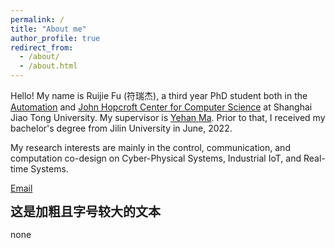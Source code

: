```yaml
---
permalink: /
title: "About me"
author_profile: true
redirect_from: 
  - /about/
  - /about.html
---
```


Hello! My name is Ruijie Fu (符瑞杰), a third year PhD student both in the [Automation](https://automation.sjtu.edu.cn/) and [John Hopcroft Center for Computer Science](https://jhc.sjtu.edu.cn/) at Shanghai Jiao Tong University. My supervisor is [Yehan Ma](https://automation.sjtu.edu.cn/yehanma). Prior to that, I received my bachelor's degree from Jilin University in June, 2022.

My research interests are mainly in the control, communication, and computation co-design on Cyber-Physical Systems, Industrial IoT, and Real-time Systems.

[Email](furj2022@sjtu.edu.cn)

<span style="font-size:20px; font-weight:bold;">这是加粗且字号较大的文本</span>

none
